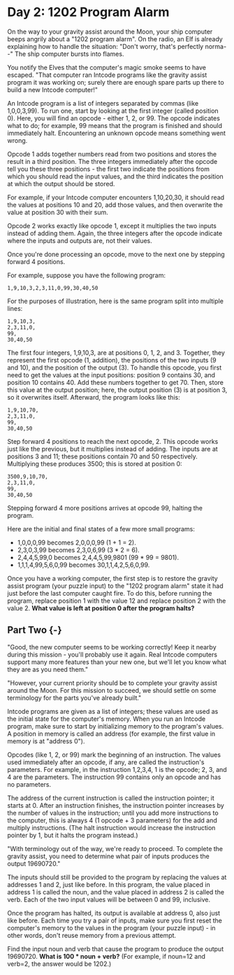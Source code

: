 # Day 2: 1202 Program Alarm

On the way to your gravity assist around the Moon, your ship computer beeps
angrily about a "1202 program alarm". On the radio, an Elf is already explaining
how to handle the situation: "Don't worry, that's perfectly norma--" The ship
computer bursts into flames.

You notify the Elves that the computer's magic smoke seems to have escaped.
"That computer ran Intcode programs like the gravity assist program it was
working on; surely there are enough spare parts up there to build a new Intcode
computer!"

An Intcode program is a list of integers separated by commas (like 1,0,0,3,99).
To run one, start by looking at the first integer (called position 0). Here, you
will find an opcode - either 1, 2, or 99. The opcode indicates what to do; for
example, 99 means that the program is finished and should immediately halt.
Encountering an unknown opcode means something went wrong.

Opcode 1 adds together numbers read from two positions and stores the result in
a third position. The three integers immediately after the opcode tell you these
three positions - the first two indicate the positions from which you should
read the input values, and the third indicates the position at which the output
should be stored.

For example, if your Intcode computer encounters 1,10,20,30, it should read the
values at positions 10 and 20, add those values, and then overwrite the value at
position 30 with their sum.

Opcode 2 works exactly like opcode 1, except it multiplies the two inputs
instead of adding them. Again, the three integers after the opcode indicate
where the inputs and outputs are, not their values.

Once you're done processing an opcode, move to the next one by stepping forward
4 positions.

For example, suppose you have the following program:

```
1,9,10,3,2,3,11,0,99,30,40,50
```

For the purposes of illustration, here is the same program split into multiple
lines:

```
1,9,10,3,
2,3,11,0,
99,
30,40,50
```

The first four integers, 1,9,10,3, are at positions 0, 1, 2, and 3. Together,
they represent the first opcode (1, addition), the positions of the two inputs
(9 and 10), and the position of the output (3). To handle this opcode, you first
need to get the values at the input positions: position 9 contains 30, and
position 10 contains 40. Add these numbers together to get 70. Then, store this
value at the output position; here, the output position (3) is at position 3, so
it overwrites itself. Afterward, the program looks like this:

```
1,9,10,70,
2,3,11,0,
99,
30,40,50
```

Step forward 4 positions to reach the next opcode, 2. This opcode works just
like the previous, but it multiplies instead of adding. The inputs are at
positions 3 and 11; these positions contain 70 and 50 respectively. Multiplying
these produces 3500; this is stored at position 0:

```
3500,9,10,70,
2,3,11,0,
99,
30,40,50
```

Stepping forward 4 more positions arrives at opcode 99, halting the program.

Here are the initial and final states of a few more small programs:

- 1,0,0,0,99 becomes 2,0,0,0,99 (1 + 1 = 2).
- 2,3,0,3,99 becomes 2,3,0,6,99 (3 * 2 = 6).
- 2,4,4,5,99,0 becomes 2,4,4,5,99,9801 (99 * 99 = 9801).
- 1,1,1,4,99,5,6,0,99 becomes 30,1,1,4,2,5,6,0,99.

Once you have a working computer, the first step is to restore the gravity
assist program (your puzzle input) to the "1202 program alarm" state it had just
before the last computer caught fire. To do this, before running the program,
replace position 1 with the value 12 and replace position 2 with the value 2.
**What value is left at position 0 after the program halts?**

## Part Two {-}

"Good, the new computer seems to be working correctly! Keep it nearby during
this mission - you'll probably use it again. Real Intcode computers support many
more features than your new one, but we'll let you know what they are as you
need them."

"However, your current priority should be to complete your gravity assist around
the Moon. For this mission to succeed, we should settle on some terminology for
the parts you've already built."

Intcode programs are given as a list of integers; these values are used as the
initial state for the computer's memory. When you run an Intcode program, make
sure to start by initializing memory to the program's values. A position in
memory is called an address (for example, the first value in memory is at
"address 0").

Opcodes (like 1, 2, or 99) mark the beginning of an instruction. The values used
immediately after an opcode, if any, are called the instruction's parameters.
For example, in the instruction 1,2,3,4, 1 is the opcode; 2, 3, and 4 are the
parameters. The instruction 99 contains only an opcode and has no parameters.

The address of the current instruction is called the instruction pointer; it
starts at 0. After an instruction finishes, the instruction pointer increases by
the number of values in the instruction; until you add more instructions to the
computer, this is always 4 (1 opcode + 3 parameters) for the add and multiply
instructions. (The halt instruction would increase the instruction pointer by 1,
but it halts the program instead.)

"With terminology out of the way, we're ready to proceed. To complete the
gravity assist, you need to determine what pair of inputs produces the output
19690720."

The inputs should still be provided to the program by replacing the values at
addresses 1 and 2, just like before. In this program, the value placed in
address 1 is called the noun, and the value placed in address 2 is called the
verb. Each of the two input values will be between 0 and 99, inclusive.

Once the program has halted, its output is available at address 0, also just
like before. Each time you try a pair of inputs, make sure you first reset the
computer's memory to the values in the program (your puzzle input) - in other
words, don't reuse memory from a previous attempt.

Find the input noun and verb that cause the program to produce the output
19690720. **What is 100 * noun + verb?** (For example, if noun=12 and verb=2,
the answer would be 1202.)

